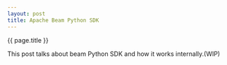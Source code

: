 ```yaml
---
layout: post
title: Apache Beam Python SDK
---
```


{{ page.title }}

This post talks about beam Python SDK and how it works internally.(WIP)

